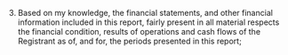 3. Based on my knowledge, the financial statements, and other financial information included in this report, fairly present in all
material respects the financial condition, results of operations and cash flows of the Registrant as of, and for, the periods
presented in this report;